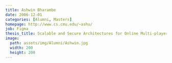```yaml
---
title: Ashwin Bharambe
date: 2006-12-01
categories: [Alumni, Masters]
homepage: http://www.cs.cmu.edu/~ashu/
job: Figma
thesis_title: Scalable and Secure Architectures for Online Multi-player Games
image:
  path: assets/img/Alumni/Ashwin.jpg
  width: 200
  height: 200
---
```


